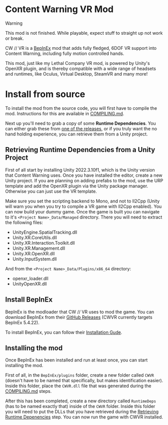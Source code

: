 # Content Warning VR Mod

> [!WARNING]
> This mod is not finished. While playable, expect stuff to straight up not work or break.

CW // VR is a [BepInEx](https://docs.bepinex.dev/) mod that adds fully fledged, 6DOF VR support into Content Warning, including fully motion controlled hands.

This mod, just like my Lethal Company VR mod, is powered by Unity's OpenXR plugin, and is thereby compatible with a wide range of headsets and runtimes, like Oculus, Virtual Desktop, SteamVR and many more!

# Install from source

To install the mod from the source code, you will first have to compile the mod. Instructions for this are available in [COMPILING.md](COMPILING.md).

Next up you'll need to grab a copy of some **Runtime Dependencies**. You can either grab these from [one of the releases](https://github.com/DaXcess/CWVR/releases), or if you truly want the no hand holding experience, you can retrieve them from a Unity project.

## Retrieving Runtime Dependencies from a Unity Project

First of all start by installing Unity 2022.3.10f1, which is the Unity version that Content Warning uses. Once you have installed the editor, create a new Unity project. If you are planning on adding prefabs to the mod, use the URP template and add the OpenXR plugin via the Unity package manager. Otherwise you can just use the VR template.

Make sure you set the scripting backend to Mono, and not to Il2Cpp (Unity will warn you when you try to compile a VR game with Il2Cpp enabled). You can now build your dummy game. Once the game is built you can navigate to it's `<Project Name>_Data/Managed` directory. There you will need to extract the following files:

- UnityEngine.SpatialTracking.dll
- Unity.XR.CoreUtils.dll
- Unity.XR.Interaction.Toolkit.dll
- Unity.XR.Management.dll
- Unity.XR.OpenXR.dll
- Unity.InputSystem.dll

And from the `<Project Name>_Data/Plugins/x86_64` directory:

- openxr_loader.dll
- UnityOpenXR.dll

## Install BepInEx

BepInEx is the modloader that CW // VR uses to mod the game. You can download BepInEx from their [GitHub Releases](https://github.com/BepInEx/BepInEx/releases) (CWVR currently targets BepInEx 5.4.22).

To install BepInEx, you can follow their [Installation Gude](https://docs.bepinex.dev/articles/user_guide/installation/index.html#installing-bepinex-1).

## Installing the mod

Once BepInEx has been installed and run at least once, you can start installing the mod.

First of all, in the `BepInEx/plugins` folder, create a new folder called `CWVR` (doesn't have to be named that specifically, but makes identification easier). Inside this folder, place the `CWVR.dll` file that was generated during the [COMPILING.md](COMPILING.md) steps.

After this has been completed, create a new directory called `RuntimeDeps` (has to be named exactly that) inside of the `CWVR` folder. Inside this folder you will need to put the DLLs that you have retrieved during the [Retrieving Runtime Depenencies](#retrieving-runtime-dependencies-from-a-unity-project) step. You can now run the game with CWVR installed.
